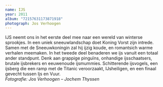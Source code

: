 ```yaml
---
name: IJS
year: 2011
album: "72157631173871918"
photograph: Jos Verhoogen
---
```

IJS neemt ons in het eerste deel mee naar een wereld van winterse sprookjes. In een uniek sneeuwlandschap doet Koning Vorst zijn intrede. Samen met de Sneeuwkoningin zal hij ijzig koude, en romantsich warme verhalen meemaken. In het tweede deel benaderen we ijs vanuit een totaal ander standpunt. Denk aan grappige pinguïns, onhandige ijsschaatsers, brutale ijsbrekers en eeuwenoude ijsmummies. Schitterende ijsvogels, een ijsberg die een ramp met de Titanic veroorzaakt, IJsheiligen, en een finaal gevecht tussen Ijs en Vuur.<br>*Fotografie: Jos Verhoogen – Jochem Thyssen*
